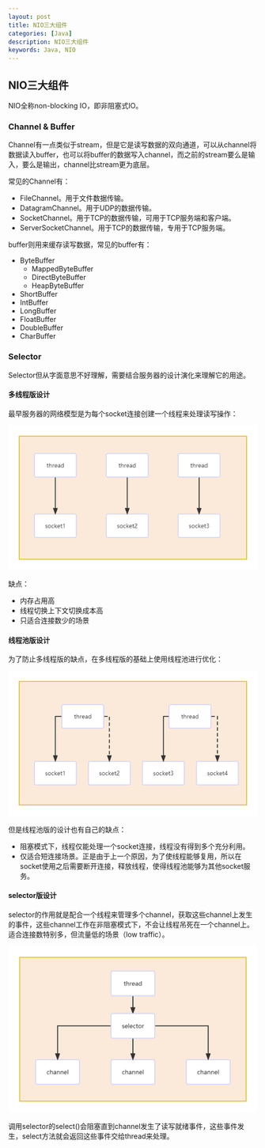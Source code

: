 ```yaml
---
layout: post
title: NIO三大组件
categories: [Java]
description: NIO三大组件
keywords: Java, NIO
---
```


## NIO三大组件

NIO全称non-blocking IO，即非阻塞式IO。

### Channel & Buffer

Channel有一点类似于stream，但是它是读写数据的双向通道，可以从channel将数据读入buffer，也可以将buffer的数据写入channel，而之前的stream要么是输入，要么是输出，channel比stream更为底层。

常见的Channel有：
- FileChannel。用于文件数据传输。
- DatagramChannel。用于UDP的数据传输。
- SocketChannel。用于TCP的数据传输，可用于TCP服务端和客户端。
- ServerSocketChannel。用于TCP的数据传输，专用于TCP服务端。

buffer则用来缓存读写数据，常见的buffer有：
- ByteBuffer
  - MappedByteBuffer
  - DirectByteBuffer
  - HeapByteBuffer
- ShortBuffer
- IntBuffer
- LongBuffer
- FloatBuffer
- DoubleBuffer
- CharBuffer
  
### Selector

Selector但从字面意思不好理解，需要结合服务器的设计演化来理解它的用途。

#### 多线程版设计

最早服务器的网络模型是为每个socket连接创建一个线程来处理读写操作：

![多线程版IO模型](https://github.com/qinchunabng/qinchunabng.github.io/blob/master/images/posts/java/%E5%A4%9A%E7%BA%BF%E7%A8%8B%E7%89%88IO%E6%A8%A1%E5%9E%8B.png?raw=true)

缺点：
- 内存占用高
- 线程切换上下文切换成本高
- 只适合连接数少的场景

#### 线程池版设计

为了防止多线程版的缺点，在多线程版的基础上使用线程池进行优化：

![线程池版IO模型](https://github.com/qinchunabng/qinchunabng.github.io/blob/master/images/posts/java/%E7%BA%BF%E7%A8%8B%E6%B1%A0%E7%89%88IO%E6%A8%A1%E5%9E%8B.png?raw=true)

但是线程池版的设计也有自己的缺点：

- 阻塞模式下，线程仅能处理一个socket连接，线程没有得到多个充分利用。
- 仅适合短连接场景。正是由于上一个原因，为了使线程能够复用，所以在socket使用之后需要断开连接，释放线程，使得线程池能够为其他socket服务。

#### selector版设计

selector的作用就是配合一个线程来管理多个channel，获取这些channel上发生的事件，这些channel工作在非阻塞模式下，不会让线程吊死在一个channel上。适合连接数特别多，但流量低的场景（low traffic）。

![selector版IO模型](https://github.com/qinchunabng/qinchunabng.github.io/blob/master/images/posts/java/selector%E7%89%88IO%E6%A8%A1%E5%9E%8B.png?raw=true)

调用selector的select()会阻塞直到channel发生了读写就绪事件，这些事件发生，select方法就会返回这些事件交给thread来处理。